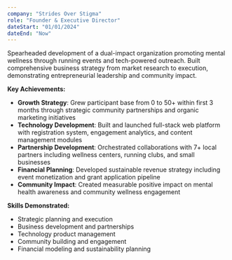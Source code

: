 ```yaml
---
company: "Strides Over Stigma"
role: "Founder & Executive Director"
dateStart: "01/01/2024"
dateEnd: "Now"
---
```


Spearheaded development of a dual-impact organization promoting mental wellness through running events and tech-powered outreach. Built comprehensive business strategy from market research to execution, demonstrating entrepreneurial leadership and community impact.

**Key Achievements:**
- **Growth Strategy**: Grew participant base from 0 to 50+ within first 3 months through strategic community partnerships and organic marketing initiatives
- **Technology Development**: Built and launched full-stack web platform with registration system, engagement analytics, and content management modules
- **Partnership Development**: Orchestrated collaborations with 7+ local partners including wellness centers, running clubs, and small businesses
- **Financial Planning**: Developed sustainable revenue strategy including event monetization and grant application pipeline
- **Community Impact**: Created measurable positive impact on mental health awareness and community wellness engagement

**Skills Demonstrated:**
- Strategic planning and execution
- Business development and partnerships
- Technology product management
- Community building and engagement
- Financial modeling and sustainability planning
